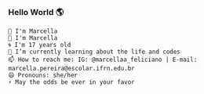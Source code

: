 ### Hello World 🌎

    👋 I'm Marcella
    👋 I'm Marcella
    🌀 I'm 17 years old  
    🌱 I’m currently learning about the life and codes
    📫 How to reach me: IG: @marcellaa_feliciano | E-mail: marcella.pereira@escolar.ifrn.edu.br
    😄 Pronouns: she/her
    ⚡ May the odds be ever in your favor
